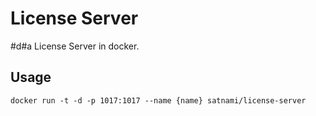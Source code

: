 # License Server

#d#a License Server in docker.



## Usage

	docker run -t -d -p 1017:1017 --name {name} satnami/license-server
